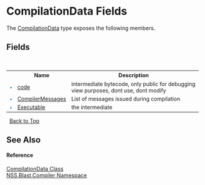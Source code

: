 # CompilationData Fields
 

The <a href="52667f7e-8dc6-6543-e265-fdc90d6834fa.md">CompilationData</a> type exposes the following members.


## Fields
&nbsp;<table><tr><th></th><th>Name</th><th>Description</th></tr><tr><td>![Public field](media/pubfield.gif "Public field")</td><td><a href="d10040e7-726f-4269-e062-867098b9d64e.md">code</a></td><td>
intermediate bytecode, only public for debugging view purposes, dont use, dont modify</td></tr><tr><td>![Public field](media/pubfield.gif "Public field")</td><td><a href="2587e4b0-a704-13bf-89f0-87de3e501c8e.md">CompilerMessages</a></td><td>
List of messages issued during compilation</td></tr><tr><td>![Public field](media/pubfield.gif "Public field")</td><td><a href="3f231dce-4126-da59-c654-6be2fc15615a.md">Executable</a></td><td>
the intermediate</td></tr></table>&nbsp;
<a href="#compilationdata-fields">Back to Top</a>

## See Also


#### Reference
<a href="52667f7e-8dc6-6543-e265-fdc90d6834fa.md">CompilationData Class</a><br /><a href="26a25caa-f50b-92ad-f15c-dbb9db1493ae.md">NSS.Blast.Compiler Namespace</a><br />